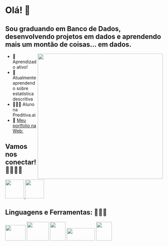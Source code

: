 # Olá! 👋
## Sou graduando em Banco de Dados, desenvolvendo projetos em dados e aprendendo mais um montão de coisas... em dados.
<img src="https://github.com/Lucas-Nascimento-Tech/Lucas-Nascimento-Tech/assets/94206149/50655b50-133f-4e2a-970d-a8fe676a7487" width="400" height="400" align="right">

- 🔭 Aprendizado ativo!
- 🌱 Atualmente aprendendo sobre estatística descritiva
- 🧑🏽‍🎓 Aluno na Preditiva.ai 
- 💼 [Meu portfolio na Web:](https://lucasnascimentoportfolio.carrd.co/)

## Vamos nos conectar! 🫱🏽‍🫲🏽
<a href="https://www.linkedin.com/in/lucasvicentenascimento/" target="_blank">
  <img src="https://github.com/Lucas-Nascimento-Tech/Lucas-Nascimento-Tech/assets/94206149/fada61a6-d23b-48a4-a4b2-eb7879098e9c.png" width="60" height="60">
</a>        <a href="https://www.instagram.com/lucasvicente52/" target="_blank">
  <img src="https://github.com/Lucas-Nascimento-Tech/Lucas-Nascimento-Tech/assets/94206149/298aa2f1-8dd5-49ba-8cc8-e6cd235420ff.png" width="60" height="60">
</a>

## Linguagens e Ferramentas: 👨🏽‍💻
<img src="https://github.com/Lucas-Nascimento-Tech/Lucas-Nascimento-Tech/assets/94206149/e3e32147-1d23-450e-913d-1fd8af587dc5.png" width="65" height="50">   <img src="https://github.com/Lucas-Nascimento-Tech/Lucas-Nascimento-Tech/assets/94206149/a18b5d47-6478-40f0-9ecf-9bd19419725b.png" width="70" height="60">   <img src="https://github.com/Lucas-Nascimento-Tech/Lucas-Nascimento-Tech/assets/94206149/3dc77fac-13b9-41d6-8273-db9310a644b1.png" width="50" height="60">   <img src="https://github.com/Lucas-Nascimento-Tech/Lucas-Nascimento-Tech/assets/94206149/2b3a34d4-6dc3-4a34-845a-f99cf9a9b9f8.png" width="90" height="40">   <img src="https://github.com/Lucas-Nascimento-Tech/Lucas-Nascimento-Tech/assets/94206149/bf4dd7b0-1684-4630-93cf-ad1e879b266c.png" width="50" height="60">
